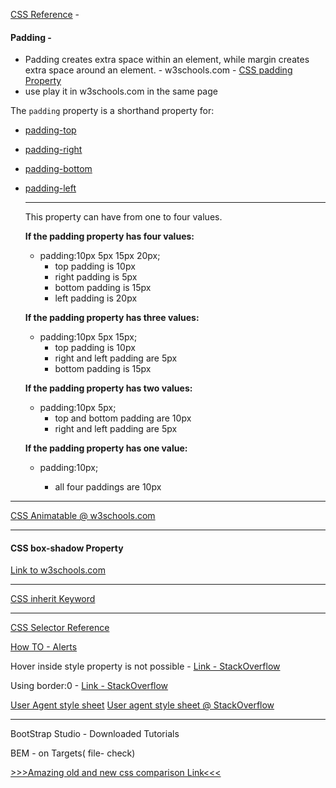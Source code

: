 [CSS Reference](https://www.w3schools.com/cssref/default.asp) -

#### Padding -

* Padding creates extra space within an element, while margin creates extra space around an element. - w3schools.com - [CSS padding Property](https://www.w3schools.com/cssref/pr_padding.asp)
* use play it in w3schools.com in the same page

The `padding` property is a shorthand property for:

-  [padding-top](https://www.w3schools.com/cssref/pr_padding-top.asp)

- [padding-right](https://www.w3schools.com/cssref/pr_padding-right.asp)

- [padding-bottom](https://www.w3schools.com/cssref/pr_padding-bottom.asp)

- [padding-left](https://www.w3schools.com/cssref/pr_padding-left.asp)

  ***

  This property can have from one to four values.

  **If the padding property has four values:**

  - padding:10px 5px 15px 20px;
    - top padding is 10px
    - right padding is 5px
    - bottom padding is 15px
    - left padding is 20px

  **If the padding property has three values:**

  - padding:10px 5px 15px;
    - top padding is 10px
    - right and left padding are 5px
    - bottom padding is 15px

  **If the padding property has two values:**

  - padding:10px 5px;
    - top and bottom padding are 10px
    - right and left padding are 5px

  **If the padding property has one value:**

  - padding:10px;

    - all four paddings are 10px
    

***

[CSS Animatable @ w3schools.com](https://www.w3schools.com/cssref/css_animatable.asp) 

***

#### CSS box-shadow Property

[Link to w3schools.com](https://www.w3schools.com/cssref/css3_pr_box-shadow.asp) 

***

[CSS inherit Keyword](https://www.w3schools.com/cssref/css_inherit.asp) 	

***

[CSS Selector Reference](https://www.w3schools.com/cssref/css_selectors.asp)	

[How TO - Alerts](https://www.w3schools.com/howto/howto_js_alert.asp)	

Hover inside style property is not possible - [Link - StackOverflow](https://stackoverflow.com/questions/1834537/how-to-use-css-hover-inside-html-tag)	

Using border:0 - [Link - StackOverflow](https://stackoverflow.com/questions/2922909/should-i-use-border-none-or-border-0)

[User Agent style sheet](https://www.google.com/search?q=user+agent+stylesheet&rlz=1C1CHBF_enIN868IN868&oq=user+agent+stylesheet&aqs=chrome..69i57.173j0j1&sourceid=chrome&ie=UTF-8)	[User agent style sheet @ StackOverflow](https://stackoverflow.com/questions/12582624/what-is-user-agent-stylesheet)	

***

BootStrap Studio - Downloaded Tutorials

BEM - on Targets( file- check)

[>>>Amazing old and new css comparison Link<<<](https://eev.ee/blog/2020/02/01/old-css-new-css/#now)

